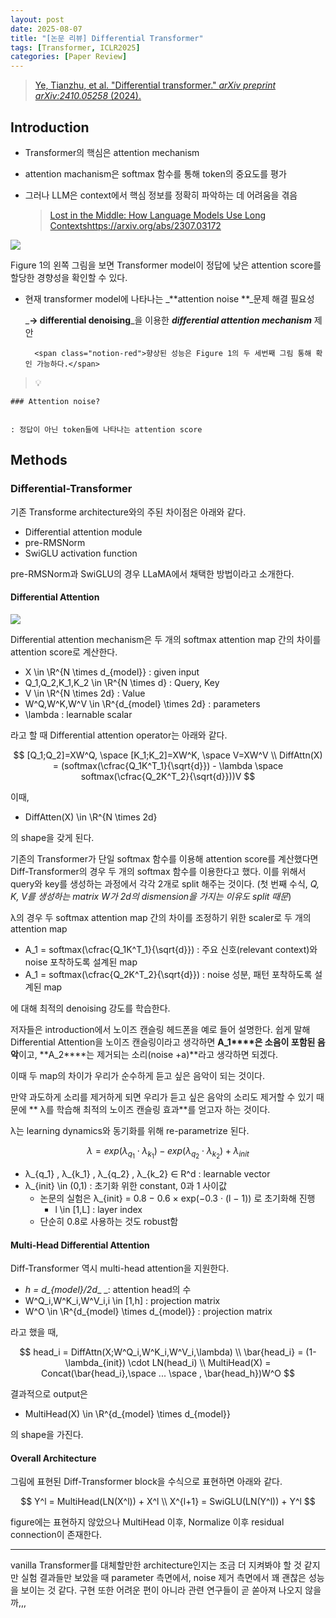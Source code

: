 ```yaml
---
layout: post
date: 2025-08-07
title: "[논문 리뷰] Differential Transformer"
tags: [Transformer, ICLR2025]
categories: [Paper Review]
---
```


> [Ye, Tianzhu, et al. "Differential transformer." ](https://arxiv.org/abs/2410.05258)[_arXiv preprint arXiv:2410.05258_](https://arxiv.org/abs/2410.05258)[ (2024).](https://arxiv.org/abs/2410.05258)



## Introduction

- Transformer의 핵심은 attention mechanism
- attention machanism은 softmax 함수를 통해 token의 중요도를 평가
- 그러나 LLM은 context에서 핵심 정보를 정확히 파악하는 데 어려움을 겪음

	> [Lost in the Middle: How Language Models Use Long Contextshttps://arxiv.org/abs/2307.03172](https://arxiv.org/abs/2307.03172)


![](https://prod-files-secure.s3.us-west-2.amazonaws.com/542b861c-36a8-4051-84e5-8804b6728dba/9083ea56-691a-4752-ae26-47f403431ac8/image.png?X-Amz-Algorithm=AWS4-HMAC-SHA256&X-Amz-Content-Sha256=UNSIGNED-PAYLOAD&X-Amz-Credential=ASIAZI2LB4663ZDS7CRN%2F20251007%2Fus-west-2%2Fs3%2Faws4_request&X-Amz-Date=20251007T090129Z&X-Amz-Expires=3600&X-Amz-Security-Token=IQoJb3JpZ2luX2VjEAgaCXVzLXdlc3QtMiJHMEUCIH1zA%2BW6FEZ49AFxdnnypRSfa48%2FD9htLI4AjvOXvRwZAiEArTylTYl1ys4A4u%2BDcpCC%2FeJWnYyEoICUb08Eb9G2nT8qiAQIof%2F%2F%2F%2F%2F%2F%2F%2F%2F%2FARAAGgw2Mzc0MjMxODM4MDUiDKp2lQlK0cG3gwgmLyrcA0eQ8ri15PDe0SKPvrRqMrO9Catd2QOFd%2F0P9QiqcHsayZZViqWiGaM5GBK5w%2FtOX%2B9%2FtvyRTLDq2KfJWiYTrg3sm%2Bme1laXegQ6ViQKo8KManmOPO2bLuGsMgMqaM4Lx3lKr5M1l%2B1yumnAAy9WqP2bknQ5r90jj55xMvAuznZMm9sadve%2FaiLvMcwyYL2l65Yq7h3BLvC1%2B8c3%2Fn7VX3mgQN2gtxpYXb%2F1LKHhbLtSZPY7DkBJZ9u0dsDs0TJynYR8XXYFXAH6BfZm60iI5CX15RYFUe0pZWIkFXmYzleZz7fe7VjwqQGMKtGxK57%2B9cSLBGcGd7yg6BfqfpM3RvKrkeFekVmBTwqRDYjWBtKlNSvBoJ2G61Vsab%2BvWbGT6QvWBQYQePxBuBdkRWkhHZyAjP5FmgIl6PMgcBUOSQsI5bkifnBdYo%2BWWmUyDdWMBU2%2BrxhX6glMpbGFxTTS15RYyI3TidwXDAQ2zLjH3c%2BAQxon5nIugSW7Y99CwFAPr62EA7DlgNBXsee3xLP7nkg%2BBp%2BmBAz%2BqMl4RUsZGDq2NqajOxl87Fl0vQ8EwuiLPmj9Q0kSkrQKv083QIHLFtvNqBgqa2dDUqMyWIZZjNZjwTx%2Bc5yQmSmT4mVRMPCSk8cGOqUBJuN8OGSpMz%2B2IktgiwviVXCJxVpb25twAkeZtQTYVJs95JuNHu5p72cO%2FNeize83fx3wyk3yiXWDJvbIzgGJRZ7iQ%2FM20QcKqE8muacXmpKtMBLiIukclaUIxdG0jVwTA9lCY9SSYw9xOC8iILQOdp1jLaJjGPpuGF6i9pUfcbLdNUyvRjW7Bh8XoXv2pBZvmSXDmJGRH4j9PZX%2FJFoszhD3NDnF&X-Amz-Signature=6707ea57332da7bfbfd84251bcfa72a89fb5fea4ef7c49d1ff25edeeb9eceb63&X-Amz-SignedHeaders=host&x-amz-checksum-mode=ENABLED&x-id=GetObject)


Figure 1의 왼쪽 그림을 보면 Transformer model이 정답에 낮은 attention score를 할당한 경향성을 확인할 수 있다.

- 현재 transformer model에 나타나는 _**attention noise **_문제 해결 필요성

	_**→ differential denoising**_을 이용한 _**differential attention mechanism**_ 제안


		<span class="notion-red">향상된 성능은 Figure 1의 두 세번째 그림 통해 확인 가능하다.</span>


> 💡 


	### Attention noise?


	: 정답이 아닌 token들에 나타나는 attention score



## Methods



### Differential-Transformer


기존 Transforme architecture와의 주된 차이점은 아래와 같다.

- Differential attention module
- pre-RMSNorm
- SwiGLU activation function

pre-RMSNorm과 SwiGLU의 경우 LLaMA에서 채택한 방법이라고 소개한다.



#### Differential Attention


![](https://prod-files-secure.s3.us-west-2.amazonaws.com/542b861c-36a8-4051-84e5-8804b6728dba/116d70b2-1963-4810-9167-f4c7d8a06e8f/image.png?X-Amz-Algorithm=AWS4-HMAC-SHA256&X-Amz-Content-Sha256=UNSIGNED-PAYLOAD&X-Amz-Credential=ASIAZI2LB4663ZDS7CRN%2F20251007%2Fus-west-2%2Fs3%2Faws4_request&X-Amz-Date=20251007T090129Z&X-Amz-Expires=3600&X-Amz-Security-Token=IQoJb3JpZ2luX2VjEAgaCXVzLXdlc3QtMiJHMEUCIH1zA%2BW6FEZ49AFxdnnypRSfa48%2FD9htLI4AjvOXvRwZAiEArTylTYl1ys4A4u%2BDcpCC%2FeJWnYyEoICUb08Eb9G2nT8qiAQIof%2F%2F%2F%2F%2F%2F%2F%2F%2F%2FARAAGgw2Mzc0MjMxODM4MDUiDKp2lQlK0cG3gwgmLyrcA0eQ8ri15PDe0SKPvrRqMrO9Catd2QOFd%2F0P9QiqcHsayZZViqWiGaM5GBK5w%2FtOX%2B9%2FtvyRTLDq2KfJWiYTrg3sm%2Bme1laXegQ6ViQKo8KManmOPO2bLuGsMgMqaM4Lx3lKr5M1l%2B1yumnAAy9WqP2bknQ5r90jj55xMvAuznZMm9sadve%2FaiLvMcwyYL2l65Yq7h3BLvC1%2B8c3%2Fn7VX3mgQN2gtxpYXb%2F1LKHhbLtSZPY7DkBJZ9u0dsDs0TJynYR8XXYFXAH6BfZm60iI5CX15RYFUe0pZWIkFXmYzleZz7fe7VjwqQGMKtGxK57%2B9cSLBGcGd7yg6BfqfpM3RvKrkeFekVmBTwqRDYjWBtKlNSvBoJ2G61Vsab%2BvWbGT6QvWBQYQePxBuBdkRWkhHZyAjP5FmgIl6PMgcBUOSQsI5bkifnBdYo%2BWWmUyDdWMBU2%2BrxhX6glMpbGFxTTS15RYyI3TidwXDAQ2zLjH3c%2BAQxon5nIugSW7Y99CwFAPr62EA7DlgNBXsee3xLP7nkg%2BBp%2BmBAz%2BqMl4RUsZGDq2NqajOxl87Fl0vQ8EwuiLPmj9Q0kSkrQKv083QIHLFtvNqBgqa2dDUqMyWIZZjNZjwTx%2Bc5yQmSmT4mVRMPCSk8cGOqUBJuN8OGSpMz%2B2IktgiwviVXCJxVpb25twAkeZtQTYVJs95JuNHu5p72cO%2FNeize83fx3wyk3yiXWDJvbIzgGJRZ7iQ%2FM20QcKqE8muacXmpKtMBLiIukclaUIxdG0jVwTA9lCY9SSYw9xOC8iILQOdp1jLaJjGPpuGF6i9pUfcbLdNUyvRjW7Bh8XoXv2pBZvmSXDmJGRH4j9PZX%2FJFoszhD3NDnF&X-Amz-Signature=2108827015a7b3bd926fa52d173098c7cc7564262e92cc320ed910b4765bc4ac&X-Amz-SignedHeaders=host&x-amz-checksum-mode=ENABLED&x-id=GetObject)


Differential attention mechanism은 두 개의 softmax attention map 간의 차이를 attention score로 계산한다.

- X \in \R^{N \times d\_{model}} : given input
- Q\_1,Q\_2,K\_1,K\_2 \in \R^{N \times d} : Query, Key
- V \in \R^{N \times 2d} : Value
- W^Q,W^K,W^V \in \R^{d\_{model} \times 2d} : parameters
- \lambda : learnable scalar

라고 할 때 Differential attention operator는 아래와 같다.


$$
[Q_1;Q_2]=XW^Q, \space [K_1;K_2]=XW^K, \space V=XW^V \\
DiffAttn(X) = (softmax(\cfrac{Q_1K^T_1}{\sqrt{d}}) - \lambda \space softmax(\cfrac{Q_2K^T_2}{\sqrt{d}}))V
$$


이때,

- DiffAtten(X) \in \R^{N \times 2d}

의 shape을 갖게 된다.


기존의 Transformer가 단일 softmax 함수를 이용해 attention score를 계산했다면 Diff-Transformer의 경우 두 개의 softmax 함수를 이용한다고 했다. 이를 위해서 query와 key를 생성하는 과정에서 각각 2개로 split 해주는 것이다. <span class="notion-red">(첫 번째 수식, </span><span class="notion-red">_Q, K, V를 생성하는 matrix W가 2d의 dismension을 가지는 이유도 split 때문_</span><span class="notion-red">)</span>


 λ의 경우 두 softmax attention map 간의 차이를 조정하기 위한 scaler로 두 개의 attention map

- A\_1 = softmax(\cfrac{Q\_1K^T\_1}{\sqrt{d}}) : 주요 신호(relevant context)와 noise 포착하도록 설계된 map
- A\_1 = softmax(\cfrac{Q\_2K^T\_2}{\sqrt{d}}) : noise 성분, 패턴 포착하도록 설계된 map 

에 대해 최적의 denoising 강도를 학습한다.


저자들은 introduction에서 노이즈 캔슬링 헤드폰을 예로 들어 설명한다. 쉽게 말해 Differential Attention을 노이즈 캔슬링이라고 생각하면 **A\_1****은 소음이 포함된 음악**이고, **A\_2****는 제거되는 소리(noise +a)**라고 생각하면 되겠다. 


이때 두 map의 차이가 우리가 순수하게 듣고 싶은 음악이 되는 것이다. 


만약 과도하게 소리를 제거하게 되면 우리가 듣고 싶은 음악의 소리도 제거할 수 있기 때문에 ** λ를 학습해 최적의 노이즈 캔슬링 효과**를 얻고자 하는 것이다.


λ는 learning dynamics와 동기화를 위해 re-parametrize 된다.


$$
\lambda = exp(\lambda_{q_1} \cdot \lambda_{k_1}) - exp(\lambda_{q_2} \cdot \lambda_{k_2}) + \lambda_{init}
$$

- λ\_{q\_1} , λ\_{k\_1} , λ\_{q\_2} , λ\_{k\_2} ∈ R^d : learnable vector
- λ\_{init} \in (0,1) : 초기화 위한 constant, 0과 1 사이값
	- 논문의 실험은 λ\_{init} = 0.8 − 0.6 × exp(−0.3 · (l − 1)) 로 초기화해 진행
		- l \in [1,L] : layer index
	- 단순히 0.8로 사용하는 것도 robust함


#### **Multi-Head Differential Attention**


Diff-Transformer 역시 multi-head attention을 지원한다.

- _h = d\_{model}/2d__ _: attention head의 수
- W^Q\_i,W^K\_i,W^V\_i,i \in [1,h] : projection matrix
- W^O \in \R^{d\_{model} \times d\_{model}} : projection matrix

라고 했을 때,


$$
head_i = DiffAttn(X;W^Q_i,W^K_i,W^V_i,\lambda) \\
\bar{head_i} = (1-\lambda_{init}) \cdot LN(head_i) \\
MultiHead(X) = Concat(\bar{head_i},\space ... \space , \bar{head_h})W^O
$$


결과적으로 output은

- MultiHead(X) \in \R^{d\_{model} \times d\_{model}}

의 shape을 가진다.



#### Overall Architecture


그림에 표현된 Diff-Transformer block을 수식으로 표현하면 아래와 같다.


$$
Y^l = MultiHead(LN(X^l)) + X^l \\
X^{l+1} = SwiGLU(LN(Y^l)) + Y^l
$$


figure에는 표현하지 않았으나 MultiHead 이후, Normalize 이후 residual connection이 존재한다.


---


vanilla Transformer를 대체할만한 architecture인지는 조금 더 지켜봐야 할 것 같지만 실험 결과들만 보았을 때 parameter 측면에서, noise 제거 측면에서 꽤 괜찮은 성능을 보이는 것 같다. 구현 또한 어려운 편이 아니라 관련 연구들이 곧 쏟아져 나오지 않을까,,,

